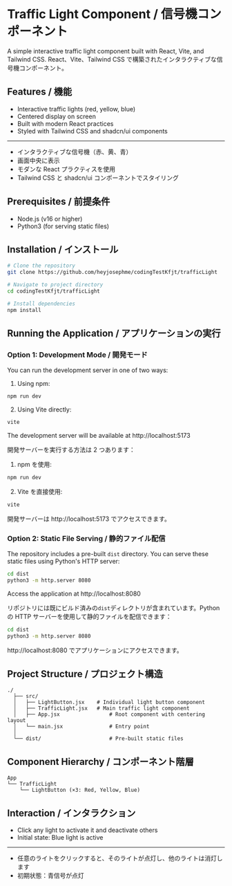 # Traffic Light Component / 信号機コンポーネント

A simple interactive traffic light component built with React, Vite, and Tailwind CSS.
React、Vite、Tailwind CSS で構築されたインタラクティブな信号機コンポーネント。

## Features / 機能

- Interactive traffic lights (red, yellow, blue)
- Centered display on screen
- Built with modern React practices
- Styled with Tailwind CSS and shadcn/ui components

---

- インタラクティブな信号機（赤、黄、青）
- 画面中央に表示
- モダンな React プラクティスを使用
- Tailwind CSS と shadcn/ui コンポーネントでスタイリング

## Prerequisites / 前提条件

- Node.js (v16 or higher)
- Python3 (for serving static files)

## Installation / インストール

```bash
# Clone the repository
git clone https://github.com/heyjosephme/codingTestKfjt/trafficLight

# Navigate to project directory
cd codingTestKfjt/trafficLight

# Install dependencies
npm install
```

## Running the Application / アプリケーションの実行

### Option 1: Development Mode / 開発モード

You can run the development server in one of two ways:

1. Using npm:

```bash
npm run dev
```

2. Using Vite directly:

```bash
vite
```

The development server will be available at http://localhost:5173

開発サーバーを実行する方法は 2 つあります：

1. npm を使用:

```bash
npm run dev
```

2. Vite を直接使用:

```bash
vite
```

開発サーバーは http://localhost:5173 でアクセスできます。

### Option 2: Static File Serving / 静的ファイル配信

The repository includes a pre-built `dist` directory. You can serve these static files using Python's HTTP server:

```bash
cd dist
python3 -m http.server 8080
```

Access the application at http://localhost:8080

リポジトリには既にビルド済みの`dist`ディレクトリが含まれています。Python の HTTP サーバーを使用して静的ファイルを配信できます：

```bash
cd dist
python3 -m http.server 8080
```

http://localhost:8080 でアプリケーションにアクセスできます。

## Project Structure / プロジェクト構造

```
./
  ├── src/
  │   ├── LightButton.jsx    # Individual light button component
  │   ├── TrafficLight.jsx   # Main traffic light component
  │   ├── App.jsx                # Root component with centering layout
  │   └── main.jsx               # Entry point
  │
  └── dist/                      # Pre-built static files
```

## Component Hierarchy / コンポーネント階層

```
App
└── TrafficLight
    └── LightButton (×3: Red, Yellow, Blue)
```

## Interaction / インタラクション

- Click any light to activate it and deactivate others
- Initial state: Blue light is active

---

- 任意のライトをクリックすると、そのライトが点灯し、他のライトは消灯します
- 初期状態：青信号が点灯
